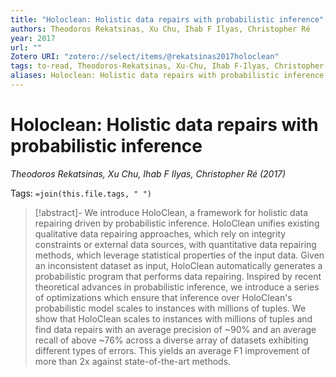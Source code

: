 ```yaml
---
title: "Holoclean: Holistic data repairs with probabilistic inference"
authors: Theodoros Rekatsinas, Xu Chu, Ihab F Ilyas, Christopher Ré
year: 2017
url: ""
Zotero URI: "zotero://select/items/@rekatsinas2017holoclean"
tags: to-read, Theodoros-Rekatsinas, Xu-Chu, Ihab F-Ilyas, Christopher-Ré
aliases: Holoclean: Holistic data repairs with probabilistic inference
---
```


# Holoclean: Holistic data repairs with probabilistic inference  
_Theodoros Rekatsinas, Xu Chu, Ihab F Ilyas, Christopher Ré (2017)_

Tags: `=join(this.file.tags, " ")`

> [!abstract]-
> We introduce HoloClean, a framework for holistic data repairing driven by probabilistic inference. HoloClean unifies existing qualitative data repairing approaches, which rely on integrity constraints or external data sources, with quantitative data repairing methods, which leverage statistical properties of the input data. Given an inconsistent dataset as input, HoloClean automatically generates a probabilistic program that performs data repairing. Inspired by recent theoretical advances in probabilistic inference, we introduce a series of optimizations which ensure that inference over HoloClean's probabilistic model scales to instances with millions of tuples. We show that HoloClean scales to instances with millions of tuples and find data repairs with an average precision of ~90% and an average recall of above ~76% across a diverse array of datasets exhibiting different types of errors. This yields an average F1 improvement of more than 2x against state-of-the-art methods.



